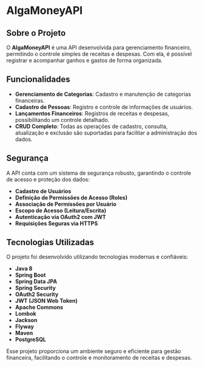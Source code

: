 # AlgaMoneyAPI

## Sobre o Projeto
O **AlgaMoneyAPI** é uma API desenvolvida para gerenciamento financeiro, permitindo o controle simples de receitas e despesas. Com ela, é possível registrar e acompanhar ganhos e gastos de forma organizada.

## Funcionalidades
- **Gerenciamento de Categorias**: Cadastro e manutenção de categorias financeiras.
- **Cadastro de Pessoas**: Registro e controle de informações de usuários.
- **Lançamentos Financeiros**: Registros de receitas e despesas, possibilitando um controle detalhado.
- **CRUD Completo**: Todas as operações de cadastro, consulta, atualização e exclusão são suportadas para facilitar a administração dos dados.

## Segurança
A API conta com um sistema de segurança robusto, garantindo o controle de acesso e proteção dos dados:
- **Cadastro de Usuários**
- **Definição de Permissões de Acesso (Roles)**
- **Associação de Permissões por Usuário**
- **Escopo de Acesso (Leitura/Escrita)**
- **Autenticação via OAuth2 com JWT**
- **Requisições Seguras via HTTPS**

## Tecnologias Utilizadas
O projeto foi desenvolvido utilizando tecnologias modernas e confiáveis:
- **Java 8**
- **Spring Boot**
- **Spring Data JPA**
- **Spring Security**
- **OAuth2 Security**
- **JWT (JSON Web Token)**
- **Apache Commons**
- **Lombok**
- **Jackson**
- **Flyway**
- **Maven**
- **PostgreSQL**

Esse projeto proporciona um ambiente seguro e eficiente para gestão financeira, facilitando o controle e monitoramento de receitas e despesas.
